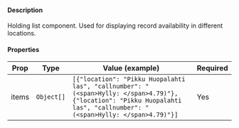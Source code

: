 #### Description

Holding list component. Used for displaying record availability in different locations.

#### Properties

| Prop  | Type       | Value (example)                                                                                                                                                        | Required |
| ----- | ---------- | ---------------------------------------------------------------------------------------------------------------------------------------------------------------------- | -------- |
| items | `Object[]` | `[{"location": "Pikku Huopalahti las", "callnumber": "(<span>Hylly: </span>4.79)"}, {"location": "Pikku Huopalahti las", "callnumber": "(<span>Hylly: </span>4.79)"}]` | Yes      |
